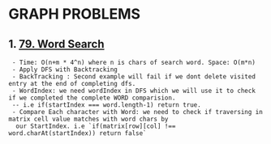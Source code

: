 # GRAPH PROBLEMS

## 1. [79. Word Search](https://github.com/citta-lab/DSA/blob/main/graphs/79.word-search-dfs.js)

     - Time: O(n+m * 4^n) where n is chars of search word. Space: O(m*n)
     - Apply DFS with Backtracking
     - BackTracking : Second example will fail if we dont delete visited entry at the end of completing dfs.
     - WordIndex: we need wordIndex in DFS which we will use it to check if we completed the complete WORD comparision.
     -- i.e if(startIndex === word.length-1) return true.
     - Compare Each character with Word: we need to check if traversing in matrix cell value matches with word chars by 
      our StartIndex. i.e `if(matrix[row][col] !== word.charAt(startIndex)) return false`
